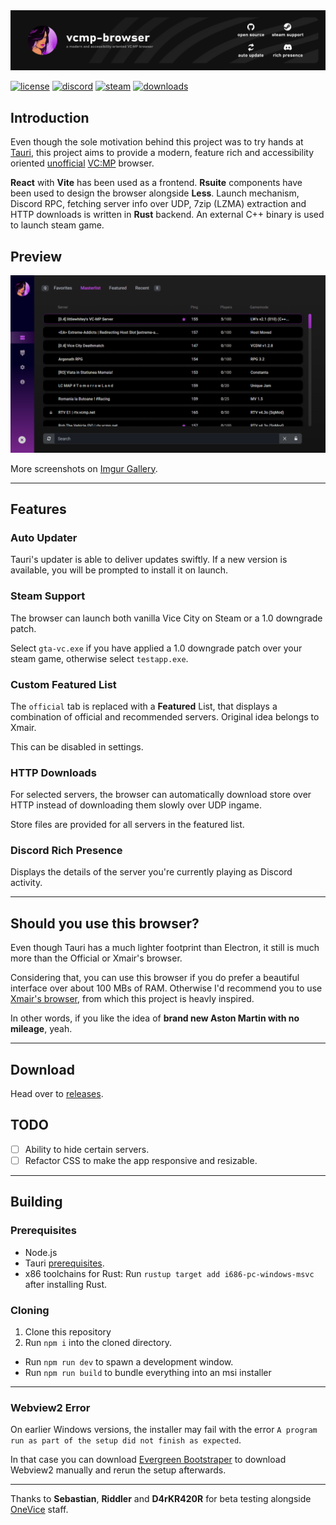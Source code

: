 <img src=".github/banner.png" alt="banner" />

[![license](https://img.shields.io/badge/license-GNU%20GPLv3-green)](https://github.com/vancityspiller/vcmp-browser/blob/master/LICENSE) [![discord](https://img.shields.io/discord/793510128362979369?color=5865F2&label=discord)](https://discord.gg/g8dK8DhYSg) <a href="#steam-support"><img src="https://img.shields.io/badge/steam-supported-blue?logo=steam" alt="steam" /></a> [![downloads](https://img.shields.io/github/downloads/vancityspiller/vcmp-browser/total?color=orange)](https://github.com/vancityspiller/vcmp-browser/releases)

## Introduction
Even though the sole motivation behind this project was to try hands at [Tauri](https://tauri.studio), this project aims to provide a modern, feature rich and accessibility oriented <u>unofficial</u> [VC:MP](https://vc-mp.org) browser. 

**React** with **Vite** has been used as a frontend. **Rsuite** components have been used to design the browser alongside **Less**. Launch mechanism, Discord RPC, fetching server info over UDP, 7zip (LZMA) extraction and HTTP downloads is written in **Rust** backend. An external C++ binary is used to launch steam game.

## Preview
<img src=".github/preview.png" alt="preview" />

More screenshots on [Imgur Gallery](https://imgur.com/gallery/GKaAMb8).

---

## Features

### Auto Updater
Tauri's updater is able to deliver updates swiftly. If a new version is available, you will be prompted to install it on launch.

### Steam Support
The browser can launch both vanilla Vice City on Steam or a 1.0 downgrade patch.

Select `gta-vc.exe` if you have applied a 1.0 downgrade patch over your steam game, otherwise select `testapp.exe`.

### Custom Featured List
The `official` tab is replaced with a **Featured** List, that displays a combination of official and recommended servers. Original idea belongs to Xmair.

This can be disabled in settings.

### HTTP Downloads
For selected servers, the browser can automatically download store over HTTP instead of downloading them slowly over UDP ingame.

Store files are provided for all servers in the featured list.

### Discord Rich Presence
Displays the details of the server you're currently playing as Discord activity.

---

## Should you use this browser?
Even though Tauri has a much lighter footprint than Electron, it still is much more than the Official or Xmair's browser. 

Considering that, you can use this browser if you do prefer a beautiful interface over about 100 MBs of RAM. Otherwise I'd recommend you to use [Xmair's browser](https://forum.vc-mp.org/?topic=8398), from which this project is heavly inspired.

In other words, if you like the idea of **brand new Aston Martin with no mileage**, yeah. 

---

## Download
Head over to [releases](https://github.com/vancityspiller/vcmp-browser/releases).

## TODO
- [ ] Ability to hide certain servers.
- [ ] Refactor CSS to make the app responsive and resizable.

---

## Building

### Prerequisites
- Node.js
- Tauri [prerequisites](https://tauri.studio/v1/guides/getting-started/prerequisites).
- x86 toolchains for Rust: Run `rustup target add i686-pc-windows-msvc` after installing Rust.

### Cloning
1. Clone this repository
2. Run `npm i` into the cloned directory.

- Run `npm run dev` to spawn a development window.
- Run `npm run build` to bundle everything into an msi installer

---

### Webview2 Error
On earlier Windows versions, the installer may fail with the error `A program run as part of the setup did not finish as expected`.

In that case you can download [Evergreen Bootstraper](https://developer.microsoft.com/en-us/microsoft-edge/webview2/#download-section) to download Webview2 manually and rerun the setup afterwards.

---

Thanks to **Sebastian**, **Riddler** and **D4rKR420R** for beta testing alongside [OneVice](https://forum.vcmp.net/) staff. 